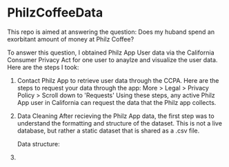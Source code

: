 # PhilzCoffeeData

This repo is aimed at answering the question: Does my huband spend an exorbitant amount of money at Philz Coffee? 

To answer this question, I obtained Philz App User data via the California Consumer Privacy Act for one user to anaylze and visualize the user data. Here are the steps I took: 

  1. Contact Philz App to retrieve user data through the CCPA. 
      Here are the steps to request your data through the app: 
          More > Legal > Privacy Policy > Scroll down to 'Requests' 
      Using these steps, any active Philz App user in California can request the data that the Philz app collects. 
 

  2. Data Cleaning 
      After recieving the Philz App data, the first step was to understand the formatting and structure of the dataset. This is not a live database, but rather a         static dataset that is shared as a .csv file. 
      
      Data structure: 
      


  4.  
